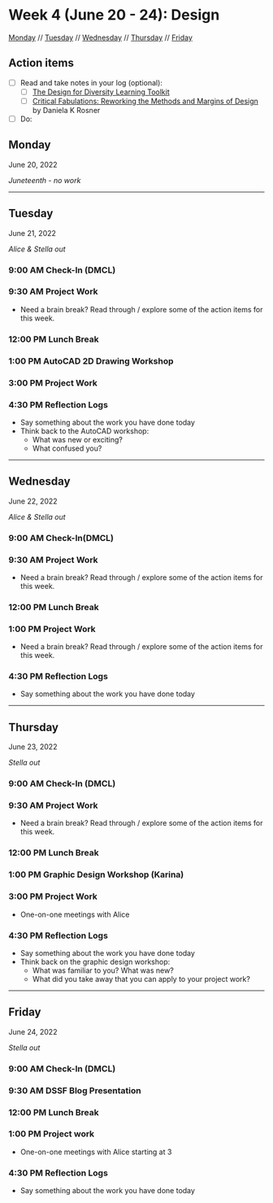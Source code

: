 # Week 4 (June 20 - 24): Design

[Monday](#monday) // [Tuesday](#tuesday) // [Wednesday](#wednesday) // [Thursday](#thursday) // [Friday](#friday)

## Action items
- [ ] Read and take notes in your log (optional):
  - [ ] [The Design for Diversity Learning Toolkit](https://des4div.library.northeastern.edu/)
  - [ ] [Critical Fabulations: Reworking the Methods and Margins of Design](https://direct.mit.edu/books/book/3143/Critical-FabulationsReworking-the-Methods-and) by Daniela K Rosner
- [ ] Do:

## Monday
June 20, 2022

*Juneteenth - no work*

---

## Tuesday
June 21, 2022

*Alice & Stella out*

### 9:00 AM Check-In (DMCL)

### 9:30 AM Project Work
- Need a brain break? Read through / explore some of the action items for this week.

### 12:00 PM Lunch Break

### 1:00 PM AutoCAD 2D Drawing Workshop

### 3:00 PM Project Work

### 4:30 PM Reflection Logs
- Say something about the work you have done today
- Think back to the AutoCAD workshop: 
  - What was new or exciting? 
  - What confused you?

---

## Wednesday
June 22, 2022

*Alice & Stella out*

### 9:00 AM Check-In(DMCL)

### 9:30 AM Project Work
- Need a brain break? Read through / explore some of the action items for this week.

### 12:00 PM Lunch Break

### 1:00 PM Project Work
- Need a brain break? Read through / explore some of the action items for this week.

### 4:30 PM Reflection Logs
- Say something about the work you have done today

---

## Thursday
June 23, 2022

*Stella out*

### 9:00 AM Check-In (DMCL)

### 9:30 AM Project Work
- Need a brain break? Read through / explore some of the action items for this week.

### 12:00 PM Lunch Break

### 1:00 PM Graphic Design Workshop (Karina)

### 3:00 PM Project Work
- One-on-one meetings with Alice

### 4:30 PM Reflection Logs
- Say something about the work you have done today
- Think back on the graphic design workshop: 
  - What was familiar to you? What was new? 
  - What did you take away that you can apply to your project work?

---

## Friday
June 24, 2022

*Stella out*

### 9:00 AM Check-In (DMCL)

### 9:30 AM DSSF Blog Presentation

### 12:00 PM Lunch Break

### 1:00 PM Project work
- One-on-one meetings with Alice starting at 3

### 4:30 PM Reflection Logs
- Say something about the work you have done today
